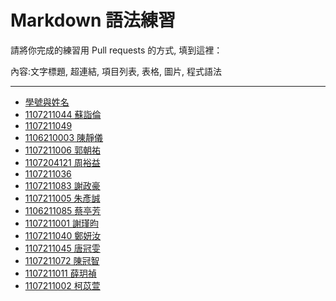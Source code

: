 # Markdown 語法練習

請將你完成的練習用 Pull requests 的方式, 填到這裡：

內容:文字標題, 超連結, 項目列表, 表格, 圖片, 程式語法

---



* [學號與姓名](https://github.com/devinliang/gitest/)
* [1107211044 蘇詣倫](https://github.com/skysea0908/markdown)
* [1107211049](https://github.com/cssf998811/gittest)
* [1106210003 陳靜儀](https://github.com/chenjingyi19990805/gitest/blob/newnav/README.md)
* [1107211006 郭朝祐](https://hackmd.io/tLa1HOorQ6yTf1sVkq6_qw?both)
* [1107204121 周裕益](https://github.com/uma19991103/Asthmae)
* [1107211036](https://github.com/magiciansuisme/gitest/blob/master/README.md)
* [1107211083 謝政豪](https://github.com/aazzqq1210/markdown)
* [1107211005 朱彥誠](https://github.com/sterben3660/gitest/blob/master/README.md)
* [1106211085 蔡亭芳](https://github.com/Lutz-Tsai/gitest/blob/master/README.md)
* [1107211001 謝瑾昀](https://github.com/jinyun4101220xie/gittry)
* [1107211040 鄭妍汝](https://github.com/ruby-1234/markdown)
* [1107211045 唐冠雯](https://github.com/o3o951235/markdown)
* [1107211072 陳冠智](https://github.com/Koko335577/1107211072/blob/master/README.md)
* [1107211011 薛玥禎](https://github.com/yuezhen0307/gitest/blob/master/README.md)
* [1107211002 柯苡萱](https://github.com/kejomy/git/blob/master/README.md)

